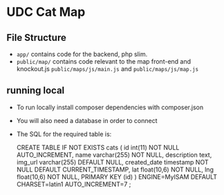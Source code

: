 # UDC Cat Map

## File Structure

- `app/` contains code for the backend, php slim.
- `public/map/` contains code relevant to the map front-end and knockout.js  `public/maps/js/main.js` and `public/maps/js/map.js`

## running local

- To run locally install composer dependencies with composer.json
- You will also need a database in order to connect
- The SQL for the required table is: 

	CREATE TABLE IF NOT EXISTS cats (
	  id int(11) NOT NULL AUTO_INCREMENT,
	  name varchar(255) NOT NULL,
	  description text,
	  img_url varchar(255) DEFAULT NULL,
	  created_date timestamp NOT NULL DEFAULT CURRENT_TIMESTAMP,
	  lat float(10,6) NOT NULL,
	  lng float(10,6) NOT NULL,
	  PRIMARY KEY (id)
	) ENGINE=MyISAM  DEFAULT CHARSET=latin1 AUTO_INCREMENT=7 ;


  

